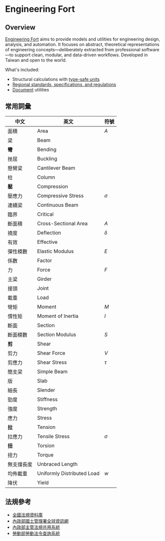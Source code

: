 # Engineering Fort

## Overview

[Engineering Fort](https://github.com/mido-maverick/engineering-fort/) aims to provide models and utilities for engineering design, analysis, and automation. It focuses on abstract, theoretical representations of engineering concepts—deliberately extracted from professional software—to support clean, modular, and data-driven workflows. Developed in Taiwan and open to the world.

What's included:

- Structural calculations with [type-safe units](https://github.com/angularsen/UnitsNet/)
- [Regional standards, specifications, and regulations](#法規參考)
- [Document](https://github.com/dotnet/Open-XML-SDK/) utilities

## 常用詞彙

|中文|英文|符號|
|-|-|-|
|面積|Area|$A$|
|梁|Beam||
|**彎**|Bending||
|挫屈|Buckling||
|懸臂梁|Cantilever Beam||
|柱|Column||
|**壓**|Compression||
|壓應力|Compressive Stress|$\sigma$|
|連續梁|Continuous Beam||
|臨界|Critical||
|斷面積|Cross-Sectional Area|$A$|
|撓度|Deflection|$\delta$|
|有效|Effective||
|彈性模數|Elastic Modulus|$E$|
|係數|Factor||
|力|Force|$F$|
|主梁|Girder||
|接頭|Joint||
|載重|Load||
|彎矩|Moment|$M$|
|慣性矩|Moment of Inertia|$I$|
|斷面|Section||
|斷面模數|Section Modulus|$S$|
|**剪**|Shear||
|剪力|Shear Force|$V$|
|剪應力|Shear Stress|$\tau$|
|簡支梁|Simple Beam||
|版|Slab||
|細長|Slender||
|勁度|Stiffness||
|強度|Strength||
|應力|Stress||
|**拉**|Tension||
|拉應力|Tensile Stress|$\sigma$|
|**扭**|Torsion||
|扭力|Torque||
|無支撐長度|Unbraced Length||
|均佈載重|Uniformly Distributed Load|$w$|
|降伏|Yield||

## 法規參考

- [全國法規資料庫](https://law.moj.gov.tw/)
- [內政部國土管理署全球資訊網](https://www.nlma.gov.tw/ch/legislation/regsearch)
- [內政部主管法規共用系統](https://glrs.moi.gov.tw/index.aspx)
- [勞動部勞動法令查詢系統](https://laws.mol.gov.tw/index.aspx)